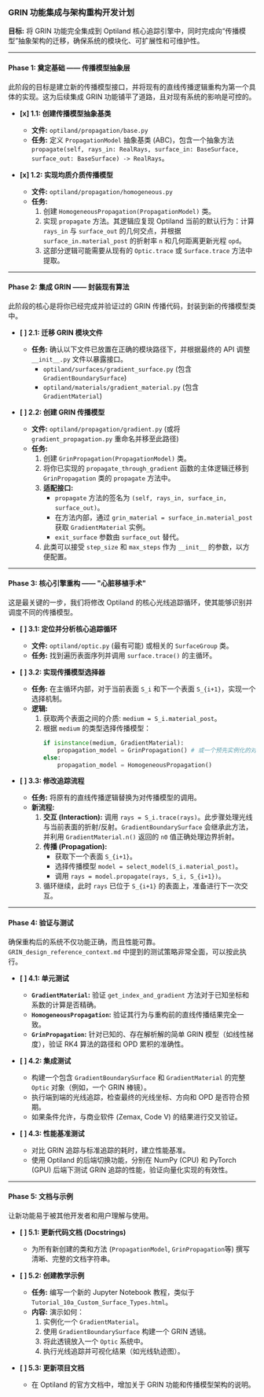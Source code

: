 ### **GRIN 功能集成与架构重构开发计划**

**目标:** 将 GRIN 功能完全集成到 Optiland 核心追踪引擎中，同时完成向“传播模型”抽象架构的迁移，确保系统的模块化、可扩展性和可维护性。

---

#### **Phase 1: 奠定基础 —— 传播模型抽象层**

此阶段的目标是建立新的传播模型接口，并将现有的直线传播逻辑重构为第一个具体的实现。这为后续集成 GRIN 功能铺平了道路，且对现有系统的影响是可控的。

*   **[x] 1.1: 创建传播模型抽象基类**
    *   **文件:** `optiland/propagation/base.py`
    *   **任务:** 定义 `PropagationModel` 抽象基类 (ABC)，包含一个抽象方法 `propagate(self, rays_in: RealRays, surface_in: BaseSurface, surface_out: BaseSurface) -> RealRays`。

*   **[x] 1.2: 实现均质介质传播模型**
    *   **文件:** `optiland/propagation/homogeneous.py`
    *   **任务:**
        1.  创建 `HomogeneousPropagation(PropagationModel)` 类。
        2.  实现 `propagate` 方法。其逻辑应复现 Optiland 当前的默认行为：计算 `rays_in` 与 `surface_out` 的几何交点，并根据 `surface_in.material_post` 的折射率 `n` 和几何距离更新光程 `opd`。
        3.  这部分逻辑可能需要从现有的 `Optic.trace` 或 `Surface.trace` 方法中提取。

---

#### **Phase 2: 集成 GRIN —— 封装现有算法**

此阶段的核心是将你已经完成并验证过的 GRIN 传播代码，封装到新的传播模型类中。

*   **[ ] 2.1: 迁移 GRIN 模块文件**
    *   **任务:** 确认以下文件已放置在正确的模块路径下，并根据最终的 API 调整 `__init__.py` 文件以暴露接口。
        *   `optiland/surfaces/gradient_surface.py` (包含 `GradientBoundarySurface`)
        *   `optiland/materials/gradient_material.py` (包含 `GradientMaterial`)

*   **[ ] 2.2: 创建 GRIN 传播模型**
    *   **文件:** `optiland/propagation/gradient.py` (或将 `gradient_propagation.py` 重命名并移至此路径)
    *   **任务:**
        1.  创建 `GrinPropagation(PropagationModel)` 类。
        2.  将你已实现的 `propagate_through_gradient` 函数的主体逻辑迁移到 `GrinPropagation` 类的 `propagate` 方法中。
        3.  **适配接口:**
            *   `propagate` 方法的签名为 `(self, rays_in, surface_in, surface_out)`。
            *   在方法内部，通过 `grin_material = surface_in.material_post` 获取 `GradientMaterial` 实例。
            *   `exit_surface` 参数由 `surface_out` 替代。
        4.  此类可以接受 `step_size` 和 `max_steps` 作为 `__init__` 的参数，以方便配置。

---

#### **Phase 3: 核心引擎重构 —— "心脏移植手术"**

这是最关键的一步，我们将修改 Optiland 的核心光线追踪循环，使其能够识别并调度不同的传播模型。

*   **[ ] 3.1: 定位并分析核心追踪循环**
    *   **文件:** `optiland/optic.py` (最有可能) 或相关的 `SurfaceGroup` 类。
    *   **任务:** 找到遍历表面序列并调用 `surface.trace()` 的主循环。

*   **[ ] 3.2: 实现传播模型选择器**
    *   **任务:** 在主循环内部，对于当前表面 `S_i` 和下一个表面 `S_{i+1}`，实现一个选择机制。
    *   **逻辑:**
        1.  获取两个表面之间的介质: `medium = S_i.material_post`。
        2.  根据 `medium` 的类型选择传播模型：
            ```python
            if isinstance(medium, GradientMaterial):
                propagation_model = GrinPropagation() # 或一个预先实例化的对象
            else:
                propagation_model = HomogeneousPropagation()
            ```

*   **[ ] 3.3: 修改追踪流程**
    *   **任务:** 将原有的直线传播逻辑替换为对传播模型的调用。
    *   **新流程:**
        1.  **交互 (Interaction):** 调用 `rays = S_i.trace(rays)`。此步骤处理光线与当前表面的折射/反射。`GradientBoundarySurface` 会继承此方法，并利用 `GradientMaterial.n()` 返回的 `n0` 值正确处理边界折射。
        2.  **传播 (Propagation):**
            *   获取下一个表面 `S_{i+1}`。
            *   选择传播模型 `model = select_model(S_i.material_post)`。
            *   调用 `rays = model.propagate(rays, S_i, S_{i+1})`。
        3.  循环继续，此时 `rays` 已位于 `S_{i+1}` 的表面上，准备进行下一次交互。

---

#### **Phase 4: 验证与测试**

确保重构后的系统不仅功能正确，而且性能可靠。`GRIN_design_reference_context.md` 中提到的测试策略非常全面，可以按此执行。

*   **[ ] 4.1: 单元测试**
    *   **`GradientMaterial`:** 验证 `get_index_and_gradient` 方法对于已知坐标和系数的计算是否精确。
    *   **`HomogeneousPropagation`:** 验证其行为与重构前的直线传播结果完全一致。
    *   **`GrinPropagation`:** 针对已知的、存在解析解的简单 GRIN 模型（如线性梯度），验证 RK4 算法的路径和 OPD 累积的准确性。

*   **[ ] 4.2: 集成测试**
    *   构建一个包含 `GradientBoundarySurface` 和 `GradientMaterial` 的完整 `Optic` 对象（例如，一个 GRIN 棒镜）。
    *   执行端到端的光线追踪，检查最终的光线坐标、方向和 OPD 是否符合预期。
    *   如果条件允许，与商业软件 (Zemax, Code V) 的结果进行交叉验证。

*   **[ ] 4.3: 性能基准测试**
    *   对比 GRIN 追踪与标准追踪的耗时，建立性能基准。
    *   使用 Optiland 的后端切换功能，分别在 NumPy (CPU) 和 PyTorch (GPU) 后端下测试 GRIN 追踪的性能，验证向量化实现的有效性。

---

#### **Phase 5: 文档与示例**

让新功能易于被其他开发者和用户理解与使用。

*   **[ ] 5.1: 更新代码文档 (Docstrings)**
    *   为所有新创建的类和方法 (`PropagationModel`, `GrinPropagation`等) 撰写清晰、完整的文档字符串。

*   **[ ] 5.2: 创建教学示例**
    *   **任务:** 编写一个新的 Jupyter Notebook 教程，类似于 `Tutorial_10a_Custom_Surface_Types.html`。
    *   **内容:** 演示如何：
        1.  实例化一个 `GradientMaterial`。
        2.  使用 `GradientBoundarySurface` 构建一个 GRIN 透镜。
        3.  将此透镜放入一个 `Optic` 系统中。
        4.  执行光线追踪并可视化结果（如光线轨迹图）。

*   **[ ] 5.3: 更新项目文档**
    *   在 Optiland 的官方文档中，增加关于 GRIN 功能和传播模型架构的说明。